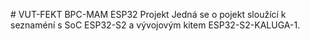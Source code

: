 # VUT-FEKT BPC-MAM ESP32 Projekt
Jedná se o pojekt sloužící k seznaméní s SoC ESP32-S2 a vývojovým kitem ESP32-S2-KALUGA-1.
